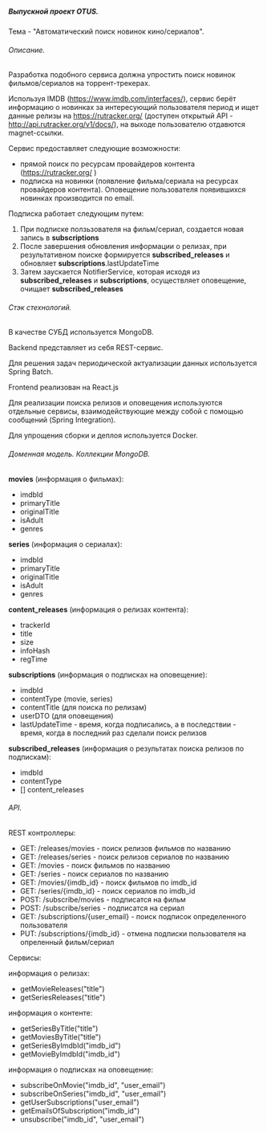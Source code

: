 ##### Выпускной проект OTUS.

Тема - "Автоматический поиск новинок кино/сериалов".

###### Описание.

Разработка подобного сервиса должна упростить поиск новинок фильмов/сериалов на торрент-трекерах. 

Используя IMDB (https://www.imdb.com/interfaces/), сервис берёт информацию о новинках за интересующий пользователя период и ищет данные релизы на https://rutracker.org/  (доступен открытый API - http://api.rutracker.org/v1/docs/), на выходе пользователю отдавются magnet-ссылки.

Сервис предоставляет следующие возможности:

- прямой поиск по ресурсам провайдеров контента (https://rutracker.org/ )
- подписка на новинки (появление фильма/сериала на ресурсах провайдеров контента). Оповещение пользователя появившихся новинках производится по email.

Подписка работает следующим путем:

1. При подписке ползьзователя на фильм/сериал, создается новая запись в **subscriptions**
2. После завершения обновления информации о релизах, при результативном поиске формируется **subscribed_releases** и обновляет **subscriptions**.lastUpdateTime
3.  Затем заускается NotifierService, которая исходя из **subscribed_releases** и **subscriptions**, осуществляет оповещение, очищает **subscribed_releases**

###### Стэк стехнологий.

В качестве СУБД используется MongoDB.

Backend представляет из себя REST-сервис.

Для решения задач периодической актуализации данных используется Spring Batch.

Frontend  реализован на React.js

Для реализации поиска релизов и оповещения используются отдельные сервисы, взаимодействующие между собой с помощью сообщений (Spring Integration).

Для упрощения сборки и деплоя используется Docker.

###### Доменная модель. Коллекции MongoDB.

**movies** (информация о фильмах):

- imdbId
- primaryTitle
- originalTitle
- isAdult
- genres

**series** (информация о сериалах):

- imdbId
- primaryTitle
- originalTitle
- isAdult
- genres

**content_releases** (информация о релизах контента):

- trackerId
- title
- size
- infoHash
- regTime

**subscriptions** (информация о подписках на оповещение):

- imdbId 
- contentType (movie, series)
- contentTitle (для поиска по релизам)
- userDTO (для оповещения)
- lastUpdateTime - время, когда подписались, а в последствии - время, когда в последний раз cделали поиск релизов

**subscribed_releases** (информация о результатах поиска релизов по подпискам):

- imdbId
- contentType
- [] content_releases

###### API.

REST контроллеры:

- GET:  /releases/movies - поиск релизов фильмов по названию
- GET:  /releases/series - поиск релизов сериалов по названию
- GET:  /movies - поиск фильмов по названию
- GET:  /series - поиск сериалов по названию
- GET:  /movies/{imdb_id} - поиск фильмов по imdb_id
- GET:  /series/{imdb_id} - поиск сериалов по imdb_id
- POST:  /subscribe/movies - подписатся на фильм
- POST:  /subscribe/series - подписатся на сериал
- GET:  /subscriptions/{user_email} - поиск подписок определенного пользователя
- PUT:  /subscriptions/{imdb_id} - отмена подписки пользователя на опреленный фильм/сериал

Сервисы:

информация о релизах:

- getMovieReleases("title")
- getSeriesReleases("title")

информация о контенте:

- getSeriesByTitle("title")
- getMoviesByTitle("title")
- getSeriesByImdbId("imdb_id")
- getMovieByImdbId("imdb_id")

информация о подписках на оповещение:

- subscribeOnMovie("imdb_id", "user_email")
- subscribeOnSeries("imdb_id", "user_email")
- getUserSubscriptions("user_email")
- getEmailsOfSubscription("imdb_id")
- unsubscribe("imdb_id", "user_email")